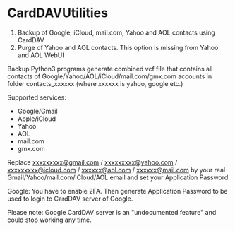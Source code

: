 # CardDAVUtilities

1. Backup of Google, iCloud, mail.com, Yahoo and AOL contacts using CardDAV
2. Purge of Yahoo and AOL contacts. This option is missing from Yahoo and AOL WebUI 

Backup Python3 programs generate combined vcf file that contains all contacts of Google/Yahoo/AOL/iCloud/mail.com/gmx.com accounts in folder contacts_xxxxxx (where xxxxxx is yahoo, google etc.)

Supported services:
- Google/Gmail
- Apple/iCloud
- Yahoo
- AOL
- mail.com
- gmx.com

Replace xxxxxxxxx@gmail.com / xxxxxxxxx@yahoo.com / xxxxxxxxx@icloud.com / xxxxxx@aol.com / xxxxxx@mail.com by your real Gmail/Yahoo/mail.com/iCloud/AOL email and set your Application Password

Google: You have to enable 2FA. Then generate Application Password to be used to login to CardDAV server of Google.

Please note: Google CardDAV server is an "undocumented feature" and could stop working any time.

